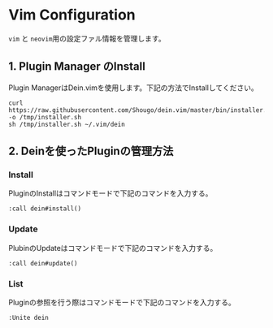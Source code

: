# Vim Configuration
`vim` と `neovim`用の設定ファル情報を管理します。

## 1. Plugin Manager のInstall
Plugin ManagerはDein.vimを使用します。下記の方法でInstallしてください。

```shell
curl https://raw.githubusercontent.com/Shougo/dein.vim/master/bin/installer.sh -o /tmp/installer.sh
sh /tmp/installer.sh ~/.vim/dein
```

## 2. Deinを使ったPluginの管理方法
### Install
PluginのInstallはコマンドモードで下記のコマンドを入力する。
```vim
:call dein#install()
```

### Update
PlubinのUpdateはコマンドモードで下記のコマンドを入力する。
```vim
:call dein#update()
```

### List
Pluginの参照を行う際はコマンドモードで下記のコマンドを入力する。
```vim
:Unite dein
```
